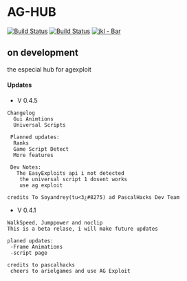 # AG-HUB
[![Build Status](https://img.shields.io/github/forks/soyandrey/AG-HUB.svg?style=for-the-badge)](https://github.com/soyandrey/AG-HUB)
[![Build Status](https://img.shields.io/github/stars/soyandrey/AG-HUB.svg?style=for-the-badge)](https://github.com/soyandrey/AG-HUB)
[![jkl - Bar](https://img.shields.io/static/v1?label=jkl&message=Bar&color=2ea44f?style=for-the-badge&logo=appveyor)](https://)
## on development

the especial hub for agexploit

#### Updates
- V 0.4.5

```
Changelog
  Gui Animtions
  Universal Scripts
 
 Planned updates:
  Ranks
  Game Script Detect
  More features
  
 Dev Notes:
   The EasyExploits api i not detected
    the universal script 1 dosent works
    use ag exploit

credits To Soyandrey(tu<3¿#8275) ad PascalHacks Dev Team
```
 
- V 0.4.1

```
WalkSpeed, Jumppower and noclip
This is a beta relase, i will make future updates

planed updates:
 -Frame Animations
 -script page

credits to pascalhacks
 cheers to arielgames and use AG Exploit
